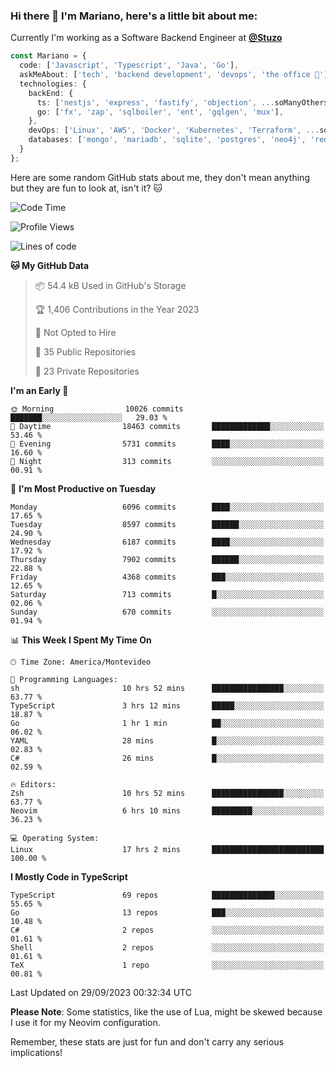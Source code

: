 ### Hi there 👋 I'm Mariano, here's a little bit about me:

Currently I'm working as a Software Backend Engineer at [**@Stuzo**](https://www.stuzo.com/)

```ts
const Mariano = {
  code: ['Javascript', 'Typescript', 'Java', 'Go'],
  askMeAbout: ['tech', 'backend development', 'devops', 'the office 💼'],
  technologies: {
    backEnd: {
      ts: ['nestjs', 'express', 'fastify', 'objection', ...soManyOthersFrameworks],
      go: ['fx', 'zap', 'sqlboiler', 'ent', 'gqlgen', 'mux'],
    },
    devOps: ['Linux', 'AWS', 'Docker', 'Kubernetes', 'Terraform', ...soManyOthersTools],
    databases: ['mongo', 'mariadb', 'sqlite', 'postgres', 'neo4j', 'redis', ...],
  }
};
```

Here are some random GitHub stats about me, they don't mean anything but they are fun to look at, isn't it? 🐱

<!--START_SECTION:waka-->
![Code Time](http://img.shields.io/badge/Code%20Time-1%2C271%20hrs%2058%20mins-blue)

![Profile Views](http://img.shields.io/badge/Profile%20Views-0-blue)

![Lines of code](https://img.shields.io/badge/From%20Hello%20World%20I%27ve%20Written-11.6%20million%20lines%20of%20code-blue)

**🐱 My GitHub Data** 

> 📦 54.4 kB Used in GitHub's Storage 
 > 
> 🏆 1,406 Contributions in the Year 2023
 > 
> 🚫 Not Opted to Hire
 > 
> 📜 35 Public Repositories 
 > 
> 🔑 23 Private Repositories 
 > 
**I'm an Early 🐤** 

```text
🌞 Morning                10026 commits       ███████░░░░░░░░░░░░░░░░░░   29.03 % 
🌆 Daytime                18463 commits       █████████████░░░░░░░░░░░░   53.46 % 
🌃 Evening                5731 commits        ████░░░░░░░░░░░░░░░░░░░░░   16.60 % 
🌙 Night                  313 commits         ░░░░░░░░░░░░░░░░░░░░░░░░░   00.91 % 
```
📅 **I'm Most Productive on Tuesday** 

```text
Monday                   6096 commits        ████░░░░░░░░░░░░░░░░░░░░░   17.65 % 
Tuesday                  8597 commits        ██████░░░░░░░░░░░░░░░░░░░   24.90 % 
Wednesday                6187 commits        ████░░░░░░░░░░░░░░░░░░░░░   17.92 % 
Thursday                 7902 commits        ██████░░░░░░░░░░░░░░░░░░░   22.88 % 
Friday                   4368 commits        ███░░░░░░░░░░░░░░░░░░░░░░   12.65 % 
Saturday                 713 commits         █░░░░░░░░░░░░░░░░░░░░░░░░   02.06 % 
Sunday                   670 commits         ░░░░░░░░░░░░░░░░░░░░░░░░░   01.94 % 
```


📊 **This Week I Spent My Time On** 

```text
🕑︎ Time Zone: America/Montevideo

💬 Programming Languages: 
sh                       10 hrs 52 mins      ████████████████░░░░░░░░░   63.77 % 
TypeScript               3 hrs 12 mins       █████░░░░░░░░░░░░░░░░░░░░   18.87 % 
Go                       1 hr 1 min          ██░░░░░░░░░░░░░░░░░░░░░░░   06.02 % 
YAML                     28 mins             █░░░░░░░░░░░░░░░░░░░░░░░░   02.83 % 
C#                       26 mins             █░░░░░░░░░░░░░░░░░░░░░░░░   02.59 % 

🔥 Editors: 
Zsh                      10 hrs 52 mins      ████████████████░░░░░░░░░   63.77 % 
Neovim                   6 hrs 10 mins       █████████░░░░░░░░░░░░░░░░   36.23 % 

💻 Operating System: 
Linux                    17 hrs 2 mins       █████████████████████████   100.00 % 
```

**I Mostly Code in TypeScript** 

```text
TypeScript               69 repos            ██████████████░░░░░░░░░░░   55.65 % 
Go                       13 repos            ███░░░░░░░░░░░░░░░░░░░░░░   10.48 % 
C#                       2 repos             ░░░░░░░░░░░░░░░░░░░░░░░░░   01.61 % 
Shell                    2 repos             ░░░░░░░░░░░░░░░░░░░░░░░░░   01.61 % 
TeX                      1 repo              ░░░░░░░░░░░░░░░░░░░░░░░░░   00.81 % 
```




 Last Updated on 29/09/2023 00:32:34 UTC
<!--END_SECTION:waka-->

**Please Note**: Some statistics, like the use of Lua, might be skewed because I use it for my Neovim configuration.

Remember, these stats are just for fun and don't carry any serious implications!
